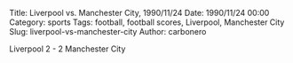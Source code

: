 Title: Liverpool vs. Manchester City, 1990/11/24
Date: 1990/11/24 00:00
Category: sports
Tags: football, football scores, Liverpool, Manchester City
Slug: liverpool-vs-manchester-city
Author: carbonero


Liverpool 2 - 2 Manchester City
